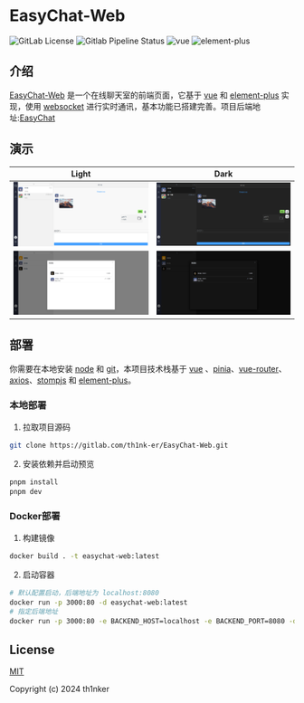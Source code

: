 # EasyChat-Web

![GitLab License](https://img.shields.io/gitlab/license/th1nk-er/EasyChat-Web) ![Gitlab Pipeline Status](https://img.shields.io/gitlab/pipeline-status/th1nk-er/EasyChat-Web?branch=master) ![vue](https://img.shields.io/badge/vue-3.5.1-brightgreen.svg) ![element-plus](https://img.shields.io/badge/element--plus-2.9.0-brightgreen.svg)

## 介绍

[EasyChat-Web](https://gitlab.com/th1nk-er/EasyChat-Web) 是一个在线聊天室的前端页面，它基于 [vue](https://github.com/vuejs/vue) 和 [element-plus](https://github.com/element-plus/element-plus) 实现，使用 [websocket](https://github.com/stomp-js/stompjs) 进行实时通讯，基本功能已搭建完善。项目后端地址:[EasyChat](https://gitlab.com/th1nk-er/EasyChat)

## 演示

|                            Light                             |                             Dark                             |
| :----------------------------------------------------------: | :----------------------------------------------------------: |
| ![image-20241213191325559](.\assets\image-20241213191325559.png) | ![image-20241213191347339](.\assets\image-20241213191347339.png) |
| ![image-20241213191601564](.\assets\image-20241213191601564.png) | ![image-20241213191528937](.\assets\image-20241213191528937.png) |

## 部署

你需要在本地安装 [node](https://nodejs.org/) 和 [git](https://git-scm.com/)，本项目技术栈基于 [vue](https://github.com/vuejs/vue) 、[pinia](https://github.com/vuejs/pinia)、[vue-router](https://github.com/vuejs/router)、[axios](https://github.com/axios/axios)、[stompjs](https://github.com/stomp-js/stompjs) 和 [element-plus](https://github.com/element-plus/element-plus)。

### 本地部署

1. 拉取项目源码

```sh
git clone https://gitlab.com/th1nk-er/EasyChat-Web.git
```

2. 安装依赖并启动预览

```sh
pnpm install
pnpm dev
```

### Docker部署

1. 构建镜像

```sh
docker build . -t easychat-web:latest
```

2. 启动容器

```sh
# 默认配置启动，后端地址为 localhost:8080
docker run -p 3000:80 -d easychat-web:latest
# 指定后端地址
docker run -p 3000:80 -e BACKEND_HOST=localhost -e BACKEND_PORT=8080 -d easychat-web:latest
```

## License

[MIT](LICENSE)

Copyright (c) 2024 th1nker
